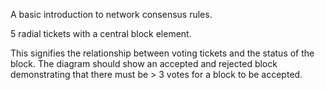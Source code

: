 A basic introduction to network consensus rules.

5 radial tickets with a central block element.

This signifies the relationship between voting tickets and the status of the block. The diagram should show an accepted and rejected block demonstrating that there must be > 3 votes for a block to be accepted.
